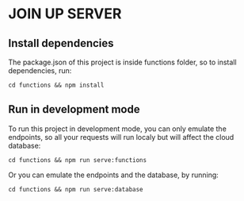 # JOIN UP SERVER

## Install dependencies

The package.json of this project is inside functions folder, so to install dependencies, run:

```
cd functions && npm install
```

## Run in development mode

To run this project in development mode, you can only emulate the endpoints, 
so all your requests will run localy but will affect the cloud database:

```
cd functions && npm run serve:functions
```

Or you can emulate the endpoints and the database, by running:

```
cd functions && npm run serve:database
```